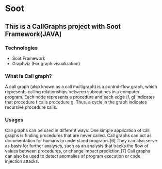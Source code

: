 # Soot

## This is a CallGraphs project with Soot Framework(JAVA)

### Technologies
* Soot Framework
* Graphviz (For graph visualization)

### What is Call graph?
A call graph (also known as a call multigraph) is a control-flow graph, which represents calling relationships between subroutines in a computer program. Each node represents a procedure and each edge (f, g) indicates that procedure f calls procedure g. Thus, a cycle in the graph indicates recursive procedure calls.

### Usages
Call graphs can be used in different ways. One simple application of call graphs is finding procedures that are never called. Call graphs can act as documentation for humans to understand programs.[6] They can also serve as basis for further analyses, such as an analysis that tracks the flow of values between procedures, or change impact prediction.[7] Call graphs can also be used to detect anomalies of program execution or code injection attacks.

